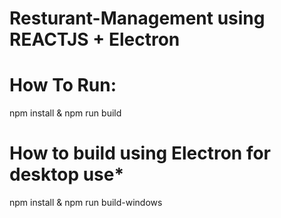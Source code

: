 
# Resturant-Management using REACTJS + Electron

# How To Run:

npm install &
npm run build

# ****How to build using Electron for desktop use*****

npm install &
npm run build-windows
